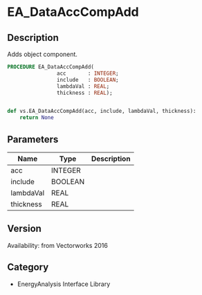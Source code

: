 # EA_DataAccCompAdd

## Description
Adds object component.

```pascal
PROCEDURE EA_DataAccCompAdd(
				acc       : INTEGER;
				include   : BOOLEAN;
				lambdaVal : REAL;
				thickness : REAL);
```

```python

def vs.EA_DataAccCompAdd(acc, include, lambdaVal, thickness):
    return None
```

## Parameters
|Name|Type|Description|
|---|---|---|
|acc|INTEGER||
|include|BOOLEAN||
|lambdaVal|REAL||
|thickness|REAL||

## Version
Availability: from Vectorworks 2016
## Category
* EnergyAnalysis Interface Library

